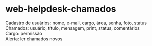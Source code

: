 # web-helpdesk-chamados

Cadastro de usuários: nome, e-mail, cargo, área, senha, foto, status<br>
Chamados: usuário, título, mensagem, print, status, comentários<br>
Cargo: permissão<br>
Alerta: ler chamados novos<br>
